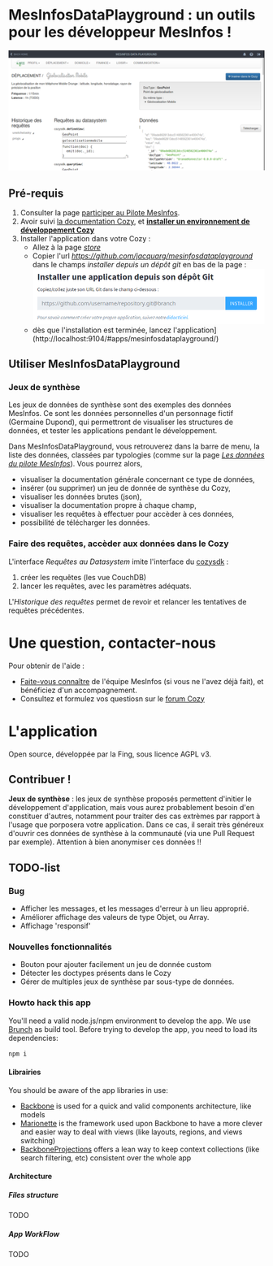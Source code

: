 # MesInfosDataPlayground : un outils pour les développeur MesInfos !

![MesInfosDataPlayground Screenshot](img/documentation/screenshot_main.png)


## Pré-requis
1. Consulter la page [participer au Pilote MesInfos](http://mesinfos.fing.org/participer/).
2. Avoir suivi [la documentation Cozy](https://dev.cozy.io), et **[installer un environnement de développement Cozy](https://dev.cozy.io/#getting-started)**
3. Installer l'application dans votre Cozy :
    * Allez à la page [_store_](http://localhost:9104/#applications)
    * Copier l'url _https://github.com/jacquarg/mesinfosdataplayground_ dans le champs _installer depuis un dépôt git_ en bas de la page :
    ![Installer une application depuis un dépôt git](img/documentation/cozy_install_field_fr.png)
    * dès que l'installation est terminée, lancez l'application](http://localhost:9104/#apps/mesinfosdataplayground/)


## Utiliser MesInfosDataPlayground

### Jeux de synthèse

Les jeux de données de synthèse sont des exemples des données MesInfos. Ce sont les données personnelles d'un personnage fictif (Germaine Dupond), qui permettront de visualiser les structures de données, et tester les applications pendant le développement.

Dans MesInfosDataPlayground, vous retrouverez dans la barre de menu, la liste des données, classées par typologies (comme sur la page _[Les données du pilote MesInfos](http://mesinfos.fing.org/cartographies/datapilote/)_). Vous pourrez alors,
* visualiser la documentation générale concernant ce type de données,
* insérer (ou supprimer) un jeu de donnée de synthèse du Cozy,
* visualiser les données brutes (json),
* visualiser la documentation propre à chaque champ,
* visualiser les requêtes à effectuer pour accèder à ces données,
* possibilité de télécharger les données.


### Faire des requêtes, accèder aux données dans le Cozy
L'interface _Requêtes au Datasystem_ imite l'interface du [cozysdk](https://github.com/cozy/cozy-browser-sdk) :

1. créer les requêtes (les vue CouchDB)
2. lancer les requêtes, avec les paramètres adéquats.

L'_Historique des requêtes_ permet de revoir et relancer les tentatives de requêtes précédentes.


# Une question, contacter-nous

Pour obtenir de l'aide :
* [Faite-vous connaître](https://form.jotformeu.com/62294446261356) de l'équipe MesInfos (si vous ne l'avez déjà fait), et bénéficiez d'un accompagnement.
* Consultez et formulez vos questiosn sur le [forum Cozy](https://forum.cozy.io/)


# L'application

Open source, développée par la Fing, sous licence AGPL v3.

## Contribuer !
**Jeux de synthèse** : les jeux de synthèse proposés permettent d'initier le développement d'application, mais vous aurez probablement besoin d'en constituer d'autres, notamment pour traiter des cas extrèmes par rapport à l'usage que porposera votre application. Dans ce cas, il serait très généreux d'ouvrir ces données de synthèse à la communauté (via une Pull Request par exemple). Attention à bien anonymiser ces données !!

## TODO-list



### Bug
* Afficher les messages, et les messages d'erreur à un lieu approprié.
* Améliorer affichage des valeurs de type Objet, ou Array.
* Affichage 'responsif'

### Nouvelles fonctionnalités
* Bouton pour ajouter facilement un jeu de donnée custom
* Détecter les doctypes présents dans le Cozy
* Gérer de multiples jeux de synthèse par sous-type de données.


### Howto hack this app

You'll need a valid node.js/npm environment to develop the app. We use [Brunch](http://brunch.io/) as build tool. Before trying to develop the app, you need to load its dependencies:

```sh
npm i
```

#### Librairies

You should be aware of the app libraries in use:
* [Backbone](http://backbonejs.org/) is used for a quick and valid components architecture, like models
* [Marionette](http://marionettejs.com/) is the framework used upon Backbone to have a more clever and easier way to deal with views (like layouts, regions, and views switching)
* [BackboneProjections](https://github.com/andreypopp/backbone.projections) offers a lean way to keep context collections (like search filtering, etc) consistent over the whole app

#### Architecture

##### Files structure
TODO
##### App WorkFlow
TODO

